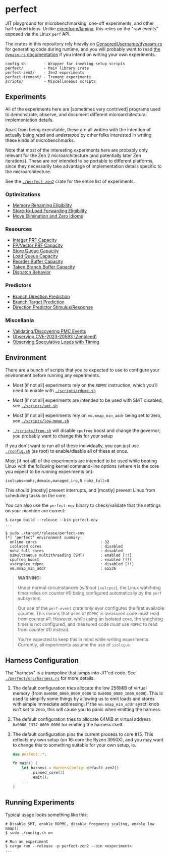 # perfect

JIT playground for microbenchmarking, one-off experiments, and other half-baked
ideas. Unlike [eigenform/lamina](https://github.com/eigenform/lamina), this 
relies on the "raw events" exposed via the Linux `perf` API.

The crates in this repository rely heavily on 
[CensoredUsername/dynasm-rs](https://github.com/CensoredUsername/dynasm-rs) 
for generating code during runtime, and you will probably want to read [the `dynasm-rs` documentation](https://censoredusername.github.io/dynasm-rs/language/index.html) if 
you intend on writing your own experiments. 

```
config.sh        - Wrapper for invoking setup scripts
perfect/         - Main library crate
perfect-zen2/    - Zen2 experiments
perfect-tremont/ - Tremont experiments
scripts/         - Miscellaneous scripts
```

## Experiments

All of the experiments here are [sometimes very contrived] programs used to 
demonstrate, observe, and document different microarchitectural implementation
details. 

Apart from being executable, these are all written with the intention 
of actually being *read* and *understood* by other folks interested in writing 
these kinds of microbenchmarks. 

Note that most of the interesting experiments here are probably only relevant
for the Zen 2 microarchitecture (and potentially later Zen iterations). 
These are *not* intended to be portable to different platforms, since they 
necessarily take advantage of implementation details specific to the 
microarchitecture. 

See the [`./perfect-zen2`](./perfect-zen2) crate for the entire list of 
experiments. 

### Optimizations

- [Memory Renaming Eligibility](./perfect-zen2/src/bin/memfile.rs)
- [Store-to-Load Forwarding Eligibility](./perfect-zen2/src/bin/stlf.rs)
- [Move Elimination and Zero Idioms](./perfect-zen2/src/bin/rename.rs)

### Resources

- [Integer PRF Capacity](./perfect-zen2/src/bin/int.rs)
- [FP/Vector PRF Capacity](./perfect-zen2/src/bin/fp.rs)
- [Store Queue Capacity](./perfect-zen2/src/bin/stq.rs)
- [Load Queue Capacity](./perfect-zen2/src/bin/ldq.rs)
- [Reorder Buffer Capacity](./perfect-zen2/src/bin/rob.rs)
- [Taken Branch Buffer Capacity](./perfect-zen2/src/bin/tbb.rs)
- [Dispatch Behavior](./perfect-zen2/src/bin/dispatch.rs)

### Predictors

- [Branch Direction Prediction](./perfect-zen2/src/bin/bp.rs)
- [Branch Target Prediction](./perfect-zen2/src/bin/btb.rs)
- [Direction Predictor Stimulus/Response](./perfect-zen2/src/bin/bp-pattern.rs)

### Miscellania

- [Validating/Discovering PMC Events](./perfect-zen2/src/bin/pmc.rs)
- [Observing CVE-2023-20593 (Zenbleed)](./perfect-zen2/src/bin/zenbleed.rs)
- [Observing Speculative Loads with Timing](./perfect-zen2/src/bin/flush-reload.rs)


## Environment

There are a bunch of scripts that you're expected to use to configure your 
environment before running any experiments. 

- Most [if not all] experiments rely on the `RDPMC` instruction, which you'll 
  need to enable with [`./scripts/rdpmc.sh`](./scripts/rdpmc.sh)

- Most [if not all] experiments are intended to be used with SMT disabled, see
  [`./scripts/smt.sh`](./scripts/smt.sh)

- Most [if not all]  experiments rely on `vm.mmap_min_addr` being set to zero,
  see [`./scripts/low-mmap.sh`](./scripts/low-mmap.sh)

- [`./scripts/freq.sh`](./scripts/freq.sh) will disable `cpufreq` boost and 
  change the governor; you probably want to change this for your setup

If you don't want to run all of these individually, you can just use 
[`./config.sh`](./config.sh) (as root) to enable/disable all of these at once. 

Most [if not all] of the experiments are intended to be used while booting 
Linux with the following kernel command-line options (where `N` is the core
you expect to be running experiments on):

```
isolcpus=nohz,domain,managed_irq,N nohz_full=N
```

This should [mostly] prevent interrupts, and [mostly] prevent Linux from 
scheduling tasks on the core.

You can also use the `perfect-env` binary to check/validate that the settings
on your machine are correct:

```
$ cargo build --release --bin perfect-env
...

$ sudo ./target/release/perfect-env
[*] 'perfect' environment summary:
  online cores                            : 32
  isolated cores                          : disabled
  nohz_full cores                         : disabled
  simultaneous multithreading (SMT)       : enabled [!!]
  cpufreq boost                           : enabled [!!]
  userspace rdpmc                         : disabled [!!]
  vm.mmap_min_addr                        : 65536
```

> **WARNING:**
>
> Under normal circumstances (*without* `isolcpus`), the Linux watchdog timer
> relies on counter #0 being configured automatically by the `perf` subsystem. 
>
> Our use of the `perf-event` crate only ever configures the first available 
> counter. This means that uses of `RDPMC` in measured code must read from 
> counter #1. However, while using an isolated core, the watchdog timer is not 
> configured, and measured code *must* use `RDPMC` to read from counter #0 
> instead.
>
> You're expected to keep this in mind while writing experiments. 
> Currently, all experiments assume the use of `isolcpus`.


## Harness Configuration

The "harness" is a trampoline that jumps into JIT'ed code.
See [`./perfect/src/harness.rs`](./perfect/src/harness.rs) for more details. 

1. The default configuration tries allocate the low 256MiB of virtual 
   memory (from `0x0000_0000_0000_0000` to `0x0000_0000_1000_0000`). This is 
   used to simplify some things by allowing us to emit loads and stores with 
   simple immediate addressing. If the `vm.mmap_min_addr` sysctl knob isn't 
   set to zero, this will cause you to panic when emitting the harness.

2. The default configuration tries to allocate 64MiB at virtual address 
   `0x0000_1337_0000_0000` for emitting the harness itself.

3. The default configuration pins the current process to core #15.
   This reflects my own setup (on 16-core the Ryzen 3950X), and you may want 
   to change this to something suitable for your own setup, ie.
   ```rust
   use perfect::*;
   
   fn main() {
       let harness = HarnessConfig::default_zen2()
           .pinned_core(3)
           .emit();
       ...
   }
   ```


## Running Experiments

Typical usage looks something like this: 

``` 
# Disable SMT, enable RDPMC, disable frequency scaling, enable low mmap() 
$ sudo ./config.sh on

# Run an experiment
$ cargo run --release -p perfect-zen2 --bin <experiment>
...

```


